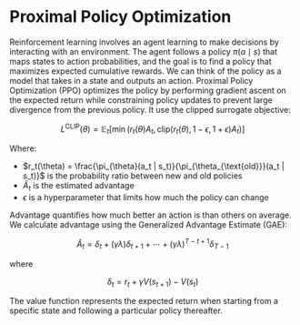 # Proximal Policy Optimization
Reinforcement learning involves an agent learning to make decisions by interacting with an environment. The agent follows a policy $\pi(a\mid s)$
 that maps states to action probabilities, and the goal is to find a policy that maximizes expected cumulative rewards. We can think of the policy as a model that takes in a state and outputs an action.
Proximal Policy Optimization (PPO) optimizes the policy by performing gradient ascent on the expected return while constraining policy updates to prevent large divergence from the previous policy. It use the clipped surrogate objective:

$$
L^{\text{CLIP}}(\theta) = \mathbb{E}_t \left[ \min \left( r_t(\theta) A_t, \text{clip} \left( r_t(\theta), 1 - \epsilon, 1 + \epsilon \right) A_t \right) \right]
$$

Where:

- $r_t(\theta) = \frac{\pi_{\theta}(a_t | s_t)}{\pi_{\theta_{\text{old}}}(a_t | s_t)}$ is the probability ratio between new and old policies
- $\hat{A}_t$ is the estimated advantage
- $\epsilon$ is a hyperparameter that limits how much the policy can change

Advantage quantifies how much better an action is than others on average.
We calculate advantage using the Generalized Advantage Estimate (GAE):

$$
\hat{A}_t = \delta_t + (\gamma \lambda) \delta_{t+1} + \cdots + (\gamma \lambda)^{T - t + 1} \delta_{T - 1}
$$

where  

$$
\delta_t = r_t + \gamma V(s_{t+1}) - V(s_t)
$$

The value function represents the expected return when starting from a specific state and following a particular policy thereafter.

